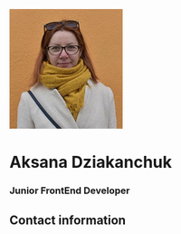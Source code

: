 ![Aksana Dziakanchuk](my_foto.png "CV-foto")
# Aksana Dziakanchuk

### Junior FrontEnd Developer

## Contact information